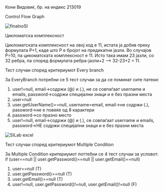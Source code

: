 Кони Видовиќ, бр. на индекс 213019

Control Flow Graph

![finalnoSI](https://github.com/koni-v/-SI_2023_lab2_213019/assets/125313042/d630482e-529d-40c4-893b-d85930f3e498)



Цикломатска комплексност

Цикломатската комплексност на овој код е 11, истата ја добив преку формулата P+1, каде што P е бројот на предикатни јазли. Во случајов P=10, па цикоматската комплексност е 11. Исто така имам 23 јазли, со 32 ребра, па според формулата ребра-јазли+2 --> 32-23+2 = 11.


Тест случаи според критериумот Every branch

За EveryBranch потребни се 5 тест случаи за да се поминат сите патеки:
1) user!=null, email->содржи (@) и (.), не се совпаѓаат username и emails, password->содржи специјални знаци и      е без празни места
2) user=null
3) user.getUserName()==null, username=email, еmail->не содржи (.), password->не е повеќе од 8 карактери
4) password->со празно место
5) user!=null, email->содржи (@) и (.), се совпаѓаат username и emails, password->НЕ содржи специјални знаци       и е без празни места

![SILab excel](https://github.com/koni-v/-SI_2023_lab2_213019/assets/125313042/5b8a4294-dd6e-4059-9c3e-d1ed49ffd73a)



Тест случаи според критериумот Multiple Condition

За Multiple Condition критериумот поттебни се 4 тест случаи за условот: 
if (user==null || user.getPassword()==null || user.getEmail()==null)
1) user==null (T)
2) user.getPassword()==null (T)
3) user.getEmail()==null (T)
4) user!=null, user.getPassword()!=null, user.getEmail()!=null (F)
